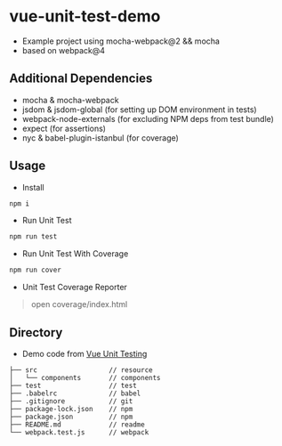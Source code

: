 # vue-unit-test-demo

- Example project using mocha-webpack@2 && mocha
- based on webpack@4

## Additional Dependencies

- mocha & mocha-webpack
- jsdom & jsdom-global (for setting up DOM environment in tests)
- webpack-node-externals (for excluding NPM deps from test bundle)
- expect (for assertions)
- nyc & babel-plugin-istanbul (for coverage)

## Usage

- Install

```bash
npm i
```

- Run Unit Test

```bash
npm run test
```

- Run Unit Test With Coverage

```bash
npm run cover
```

- Unit Test Coverage Reporter

> open coverage/index.html

## Directory

- Demo code from [Vue Unit Testing](https://vuejs.org/v2/guide/unit-testing.html)

```
├── src                  // resource
│   └── components       // components
├── test                 // test
├── .babelrc             // babel
├── .gitignore           // git
├── package-lock.json    // npm
├── package.json         // npm
├── README.md            // readme
└── webpack.test.js      // webpack
```
